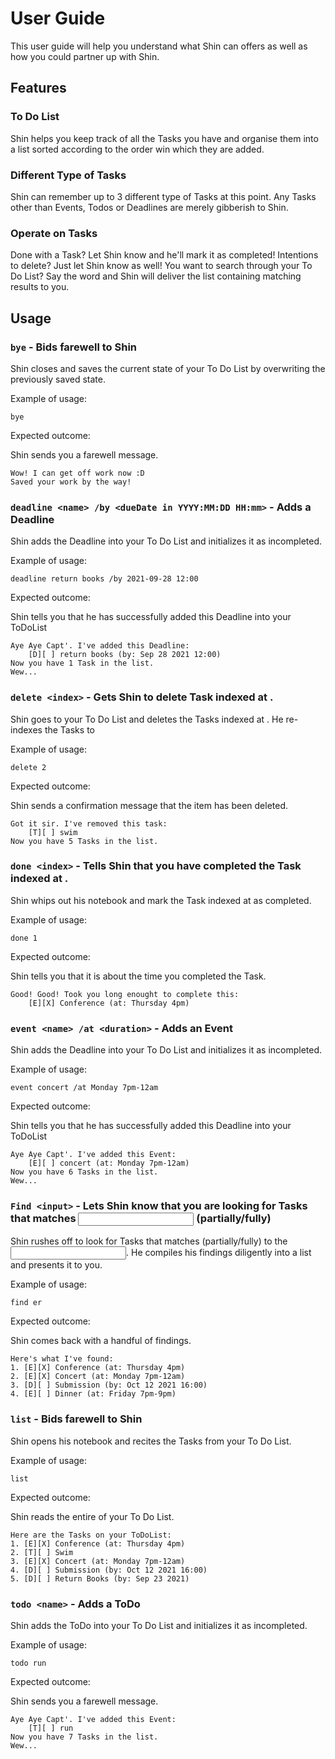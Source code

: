 # User Guide
This user guide will help you understand what Shin can offers as well as how you could partner up with Shin.

## Features 

### To Do List

Shin helps you keep track of all the Tasks you have and organise them into a list sorted according to the order win which they are added.

### Different Type of Tasks

Shin can remember up to 3 different type of Tasks at this point. Any Tasks other than Events, Todos or Deadlines are merely gibberish to Shin.

### Operate on Tasks

Done with a Task? Let Shin know and he'll mark it as completed! Intentions to delete? Just let Shin know as well! You want to search through your To Do List? Say the word and Shin will deliver the list containing matching results to you.

## Usage

### `bye` - Bids farewell to Shin

Shin closes and saves the current state of your To Do List by overwriting the previously saved state.

Example of usage: 

`bye`

Expected outcome:

Shin sends you a farewell message.

```
Wow! I can get off work now :D
Saved your work by the way!
```
### `deadline <name> /by <dueDate in YYYY:MM:DD HH:mm>` - Adds a Deadline

Shin adds the Deadline into your To Do List and initializes it as incompleted.

Example of usage: 

`deadline return books /by 2021-09-28 12:00`

Expected outcome:

Shin tells you that he has successfully added this Deadline into your ToDoList

```
Aye Aye Capt'. I've added this Deadline:
    [D][ ] return books (by: Sep 28 2021 12:00)
Now you have 1 Task in the list.
Wew...
```

### `delete <index>` - Gets Shin to delete Task indexed at <index>.

Shin goes to your To Do List and deletes the Tasks indexed at <index>. He re-indexes the Tasks to 

Example of usage: 

`delete 2`

Expected outcome:

Shin sends a confirmation message that the item has been deleted.

```
Got it sir. I've removed this task:
    [T][ ] swim
Now you have 5 Tasks in the list.
```

### `done <index>` - Tells Shin that you have completed the Task indexed at <index>.

Shin whips out his notebook and mark the Task indexed at <index> as completed.

Example of usage: 

`done 1`

Expected outcome:

Shin tells you that it is about the time you completed the Task.

```
Good! Good! Took you long enought to complete this:
    [E][X] Conference (at: Thursday 4pm)
```

### `event <name> /at <duration>` - Adds an Event

Shin adds the Deadline into your To Do List and initializes it as incompleted.

Example of usage: 

`event concert /at Monday 7pm-12am`

Expected outcome:

Shin tells you that he has successfully added this Deadline into your ToDoList

```
Aye Aye Capt'. I've added this Event:
    [E][ ] concert (at: Monday 7pm-12am)
Now you have 6 Tasks in the list.
Wew...
```

### `Find <input>` - Lets Shin know that you are looking for Tasks that matches <input> (partially/fully)

Shin rushes off to look for Tasks that matches (partially/fully) to the <input>. He compiles his findings diligently into a list and presents it to you.

Example of usage: 

`find er`

Expected outcome:

Shin comes back with a handful of findings.

```
Here's what I've found:
1. [E][X] Conference (at: Thursday 4pm)
2. [E][X] Concert (at: Monday 7pm-12am)
3. [D][ ] Submission (by: Oct 12 2021 16:00)
4. [E][ ] Dinner (at: Friday 7pm-9pm)
```

### `list` - Bids farewell to Shin

Shin opens his notebook and recites the Tasks from your To Do List.

Example of usage: 

`list`

Expected outcome:

Shin reads the entire of your To Do List.

```
Here are the Tasks on your ToDoList:
1. [E][X] Conference (at: Thursday 4pm)
2. [T][ ] Swim
3. [E][X] Concert (at: Monday 7pm-12am)
4. [D][ ] Submission (by: Oct 12 2021 16:00)
5. [D][ ] Return Books (by: Sep 23 2021)
```

### `todo <name>` - Adds a ToDo 

Shin adds the ToDo into your To Do List and initializes it as incompleted.

Example of usage: 

`todo run`

Expected outcome:

Shin sends you a farewell message.

```
Aye Aye Capt'. I've added this Event:
    [T][ ] run
Now you have 7 Tasks in the list.
Wew...
```
